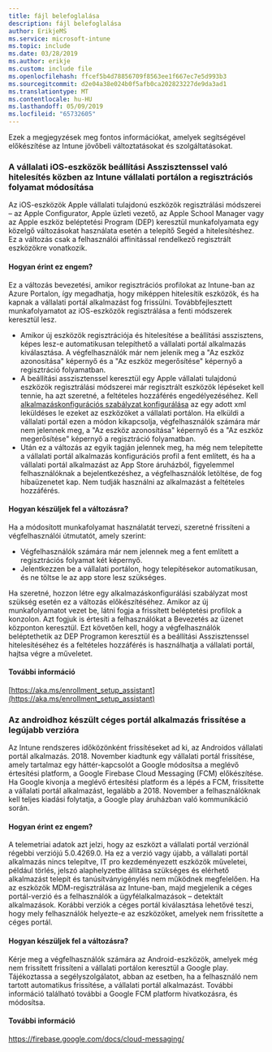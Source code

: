 ```yaml
---
title: fájl belefoglalása
description: fájl belefoglalása
author: ErikjeMS
ms.service: microsoft-intune
ms.topic: include
ms.date: 03/28/2019
ms.author: erikje
ms.custom: include file
ms.openlocfilehash: ffcef5b4d78856709f8563ee1f667ec7e5d993b3
ms.sourcegitcommit: d2e04a38e024b0f5afb0ca202823227de9da3ad1
ms.translationtype: MT
ms.contentlocale: hu-HU
ms.lasthandoff: 05/09/2019
ms.locfileid: "65732605"
---
```

Ezek a megjegyzések meg fontos információkat, amelyek segítségével előkészítése az Intune jövőbeli változtatásokat és szolgáltatásokat. 

### <a name="change-in-enrollment-workflow-with-intune-company-portal-on-corporate-ios-devices-authenticating-with-setup-assistant----1927359---"></a>A vállalati iOS-eszközök beállítási Asszisztenssel való hitelesítés közben az Intune vállalati portálon a regisztrációs folyamat módosítása <!-- 1927359 -->
Az iOS-eszközök Apple vállalati tulajdonú eszközök regisztrálási módszerei – az Apple Configurator, Apple üzleti vezető, az Apple School Manager vagy az Apple eszköz beléptetési Program (DEP) keresztül munkafolyamata egy közelgő változásokat használata esetén a telepítő Segéd a hitelesítéshez. Ez a változás csak a felhasználói affinitással rendelkező regisztrált eszközökre vonatkozik.

#### <a name="how-does-this-affect-me"></a>Hogyan érint ez engem?
Ez a változás bevezetési, amikor regisztrációs profilokat az Intune-ban az Azure Portalon, így megadhatja, hogy miképpen hitelesítik eszközök, és ha kapnak a vállalati portál alkalmazást fog frissülni. Továbbfejlesztett munkafolyamatot az iOS-eszközök regisztrálása a fenti módszerek keresztül lesz. 

- Amikor új eszközök regisztrációja és hitelesítése a beállítási asszisztens, képes lesz-e automatikusan telepíthető a vállalati portál alkalmazás kiválasztása. A végfelhasználók már nem jelenik meg a "Az eszköz azonosítása" képernyő és a "Az eszköz megerősítése" képernyő a regisztráció folyamatban.  
- A beállítási asszisztenssel keresztül egy Apple vállalati tulajdonú eszközök regisztrálási módszerei már regisztrált eszközök lépéseket kell tennie, ha azt szeretné, a feltételes hozzáférés engedélyezéséhez. Kell [alkalmazáskonfigurációs szabályzat konfigurálása](https://aka.ms/enrollment_setup_assistant) az egy adott xml leküldéses le ezeket az eszközöket a vállalati portálon.  Ha elküldi a vállalati portál ezen a módon kikapcsolja, végfelhasználók számára már nem jelennek meg, a "Az eszköz azonosítása" képernyő és a "Az eszköz megerősítése" képernyő a regisztráció folyamatban. 
- Után ez a változás az egyik tagján jelennek meg, ha még nem telepítette a vállalati portál alkalmazás konfigurációs profil a fent említett, és ha a vállalati portál alkalmazást az App Store áruházból, figyelemmel felhasználóknak a bejelentkezéshez, a végfelhasználók letöltése, de fog hibaüzenetet kap. Nem tudják használni az alkalmazást a feltételes hozzáférés. 

#### <a name="what-do-i-need-to-do-to-prepare-for-this-change"></a>Hogyan készüljek fel a változásra?
Ha a módosított munkafolyamat használatát tervezi, szeretné frissíteni a végfelhasználói útmutatót, amely szerint:

- Végfelhasználók számára már nem jelennek meg a fent említett a regisztrációs folyamat két képernyő. 
- Jelentkezzen be a vállalati portálon, hogy telepítésekor automatikusan, és ne töltse le az app store lesz szükséges. 

Ha szeretné, hozzon létre egy alkalmazáskonfigurálási szabályzat most szükség esetén ez a változás előkészítéséhez. Amikor az új munkafolyamatot vezet be, látni fogja a frissített beléptetési profilok a konzolon. Azt fogjuk is értesíti a felhasználókat a Bevezetés az üzenet központon keresztül. Ezt követően kell, hogy a végfelhasználók beléptethetik az DEP Programon keresztül és a beállítási Asszisztenssel hitelesítéséhez és a feltételes hozzáférés is használhatja a vállalati portál, hajtsa végre a műveletet.

#### <a name="additional-information"></a>További információ 
[https://aka.ms/enrollment_setup_assistant](https://aka.ms/enrollment_setup_assistant)


### <a name="update-your-android-company-portal-app-to-the-latest-version---4536963--"></a>Az androidhoz készült céges portál alkalmazás frissítése a legújabb verzióra <!--4536963-->
Az Intune rendszeres időközönként frissítéseket ad ki, az Androidos vállalati portál alkalmazás. 2018. November kiadtunk egy vállalati portál frissítése, amely tartalmaz egy háttér-kapcsolót a Google módosítsa a meglévő értesítési platform, a Google Firebase Cloud Messaging (FCM) előkészítése. Ha Google kivonja a meglévő értesítési platform és a lépés a FCM, frissítette a vállalati portál alkalmazást, legalább a 2018. November a felhasználóknak kell teljes kiadási folytatja, a Google play áruházban való kommunikáció során.

#### <a name="how-does-this-affect-me"></a>Hogyan érint ez engem?
A telemetriai adatok azt jelzi, hogy az eszközt a vállalati portál verziónál régebbi verziójú 5.0.4269.0. Ha ez a verzió vagy újabb, a vállalati portál alkalmazás nincs telepítve, IT pro kezdeményezett eszközök műveletei, például törlés, jelszó alaphelyzetbe állítása szükséges és elérhető alkalmazást telepít és tanúsítványigénylés nem működnek megfelelően. Ha az eszközök MDM-regisztrálása az Intune-ban, majd megjelenik a céges portál-verzió és a felhasználók a ügyfélalkalmazások – detektált alkalmazások. Korábbi verziók a céges portál kiválasztása lehetővé teszi, hogy mely felhasználók helyezte-e az eszközöket, amelyek nem frissítette a céges portál.

#### <a name="what-do-i-need-to-do-to-prepare-for-this-change"></a>Hogyan készüljek fel a változásra?
Kérje meg a végfelhasználók számára az Android-eszközök, amelyek még nem frissített frissíteni a vállalati portálon keresztül a Google play. Tájékoztassa a segélyszolgálatot, abban az esetben, ha a felhasználó nem tartott automatikus frissítése, a vállalati portál alkalmazást. További információ található további a Google FCM platform hivatkozásra, és módosítsa.

#### <a name="additional-information"></a>További információ
https://firebase.google.com/docs/cloud-messaging/